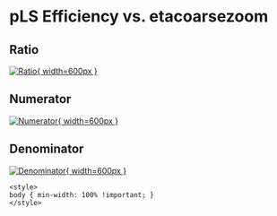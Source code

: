 # pLS Efficiency vs. etacoarsezoom

## Ratio

[![Ratio](../mtv/var/pLS_eff_etacoarsezoom.png){ width=600px }](../mtv/var/pLS_eff_etacoarsezoom.pdf)

## Numerator

[![Numerator](../mtv/num/pLS_eff_etacoarsezoom_num.png){ width=600px }](../mtv/num/pLS_eff_etacoarsezoom_num.pdf)

## Denominator

[![Denominator](../mtv/den/pLS_eff_etacoarsezoom_den.png){ width=600px }](../mtv/den/pLS_eff_etacoarsezoom_den.pdf)


``` {=html}
<style>
body { min-width: 100% !important; }
</style>
```
